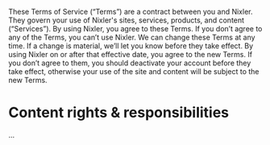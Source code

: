 These Terms of Service (“Terms”) are a contract between you and Nixler. They govern your use of Nixler's sites, services, products, and content (“Services”).
By using Nixler, you agree to these Terms. If you don’t agree to any of the Terms, you can’t use Nixler.
We can change these Terms at any time. If a change is material, we’ll let you know before they take effect. By using Nixler on or after that effective date, you agree to the new Terms. If you don’t agree to them, you should deactivate your account before they take effect, otherwise your use of the site and content will be subject to the new Terms.

# Content rights & responsibilities

...